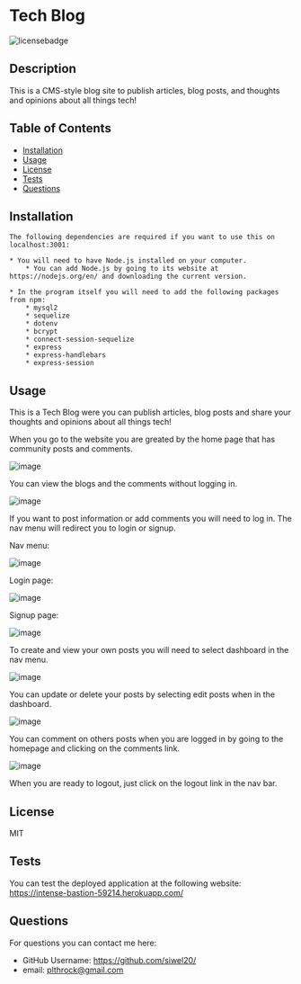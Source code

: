 
  # Tech Blog

  ![licensebadge](https://img.shields.io/badge/license-MIT-red)

  ## Description 

  This is a CMS-style blog site to publish articles, blog posts, and thoughts and opinions about all things tech!
  
  ## Table of Contents
    
  * [Installation](#installation)
  * [Usage](#usage)
  * [License](#license)
  * [Tests](#tests)
  * [Questions](#questions)
  
  ## Installation

    The following dependencies are required if you want to use this on localhost:3001:

    * You will need to have Node.js installed on your computer. 
        * You can add Node.js by going to its website at https://nodejs.org/en/ and downloading the current version. 

    * In the program itself you will need to add the following packages from npm: 
        * mysql2
        * sequelize
        * dotenv 
        * bcrypt
        * connect-session-sequelize
        * express
        * express-handlebars
        * express-session  
  
  ## Usage 
  
  This is a Tech Blog were you can publish articles, blog posts and share your thoughts and opinions about all things tech!  

  When you go to the website you are greated by the home page that has community posts and comments. 

  ![image](./assets/images/homepage.PNG)

  You can view the blogs and the comments without logging in. 
  
  ![image](./assets/images/commentview.PNG)
  
  If you want to post information or add comments you will need to log in. The nav menu will redirect you to login or signup. 

  Nav menu:

  ![image](./assets/images/options.PNG)

  Login page:

  ![image](./assets/images/login.PNG)

  Signup page:

  ![image](./assets/images/signup.PNG)

  To create and view your own posts you will need to select dashboard in the nav menu. 

  ![image](./assets/images/create-post.PNG)

  You can update or delete your posts by selecting edit posts when in the dashboard. 

  ![image](./assets/images/update-delete-post.PNG)

  You can comment on others posts when you are logged in by going to the homepage and clicking on the comments link. 

  ![image](./assets/images/comment.PNG)

  When you are ready to logout, just click on the logout link in the nav bar. 


  ## License
  
  MIT


  ## Tests
  
  You can test the deployed application at the following website: https://intense-bastion-59214.herokuapp.com/ 


  ## Questions
  For questions you can contact me here:
  * GitHub Username: https://github.com/siwel20/
  * email: plthrock@gmail.com